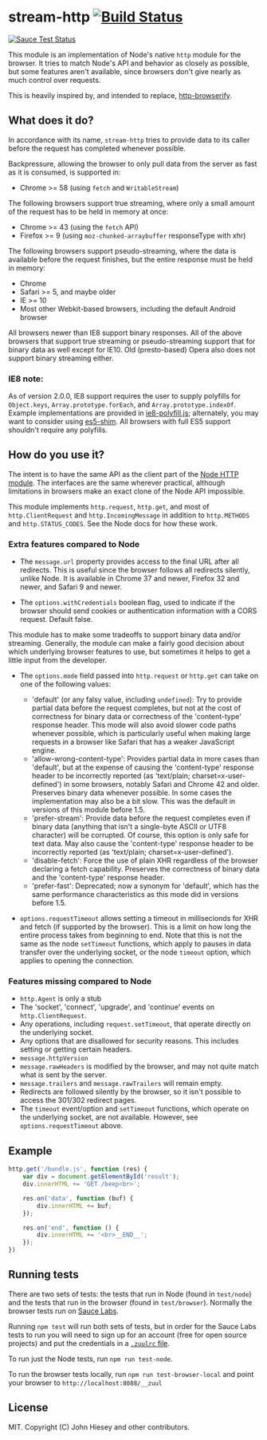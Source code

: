 # stream-http [![Build Status](https://travis-ci.org/jhiesey/stream-http.svg?branch=master)](https://travis-ci.org/jhiesey/stream-http)

[![Sauce Test Status](https://saucelabs.com/browser-matrix/stream-http.svg)](https://saucelabs.com/u/stream-http)

This module is an implementation of Node's native `http` module for the browser.
It tries to match Node's API and behavior as closely as possible, but some features
aren't available, since browsers don't give nearly as much control over requests.

This is heavily inspired by, and intended to replace, [http-browserify](https://github.com/substack/http-browserify).

## What does it do?

In accordance with its name, `stream-http` tries to provide data to its caller before
the request has completed whenever possible.

Backpressure, allowing the browser to only pull data from the server as fast as it is
consumed, is supported in:
* Chrome >= 58 (using `fetch` and `WritableStream`)

The following browsers support true streaming, where only a small amount of the request
has to be held in memory at once:
* Chrome >= 43 (using the `fetch` API)
* Firefox >= 9 (using `moz-chunked-arraybuffer` responseType with xhr)

The following browsers support pseudo-streaming, where the data is available before the
request finishes, but the entire response must be held in memory:
* Chrome
* Safari >= 5, and maybe older
* IE >= 10
* Most other Webkit-based browsers, including the default Android browser

All browsers newer than IE8 support binary responses. All of the above browsers that
support true streaming or pseudo-streaming support that for binary data as well
except for IE10. Old (presto-based) Opera also does not support binary streaming either.

### IE8 note:
As of version 2.0.0, IE8 support requires the user to supply polyfills for
`Object.keys`, `Array.prototype.forEach`, and `Array.prototype.indexOf`. Example
implementations are provided in [ie8-polyfill.js](ie8-polyfill.js); alternately,
you may want to consider using [es5-shim](https://github.com/es-shims/es5-shim).
All browsers with full ES5 support shouldn't require any polyfills.

## How do you use it?

The intent is to have the same API as the client part of the
[Node HTTP module](https://nodejs.org/api/http.html). The interfaces are the same wherever
practical, although limitations in browsers make an exact clone of the Node API impossible.

This module implements `http.request`, `http.get`, and most of `http.ClientRequest`
and `http.IncomingMessage` in addition to `http.METHODS` and `http.STATUS_CODES`. See the
Node docs for how these work.

### Extra features compared to Node

* The `message.url` property provides access to the final URL after all redirects. This
is useful since the browser follows all redirects silently, unlike Node. It is available
in Chrome 37 and newer, Firefox 32 and newer, and Safari 9 and newer.

* The `options.withCredentials` boolean flag, used to indicate if the browser should send
cookies or authentication information with a CORS request. Default false.

This module has to make some tradeoffs to support binary data and/or streaming. Generally,
the module can make a fairly good decision about which underlying browser features to use,
but sometimes it helps to get a little input from the developer.

* The `options.mode` field passed into `http.request` or `http.get` can take on one of the
following values:
  * 'default' (or any falsy value, including `undefined`): Try to provide partial data before
the request completes, but not at the cost of correctness for binary data or correctness of
the 'content-type' response header. This mode will also avoid slower code paths whenever
possible, which is particularly useful when making large requests in a browser like Safari
that has a weaker JavaScript engine.
  * 'allow-wrong-content-type': Provides partial data in more cases than 'default', but
at the expense of causing the 'content-type' response header to be incorrectly reported
(as 'text/plain; charset=x-user-defined') in some browsers, notably Safari and Chrome 42
and older. Preserves binary data whenever possible. In some cases the implementation may
also be a bit slow. This was the default in versions of this module before 1.5.
  * 'prefer-stream': Provide data before the request completes even if binary data (anything
that isn't a single-byte ASCII or UTF8 character) will be corrupted. Of course, this option
is only safe for text data. May also cause the 'content-type' response header to be
incorrectly reported (as 'text/plain; charset=x-user-defined').
  * 'disable-fetch': Force the use of plain XHR regardless of the browser declaring a fetch
capability. Preserves the correctness of binary data and the 'content-type' response header.
  * 'prefer-fast': Deprecated; now a synonym for 'default', which has the same performance
characteristics as this mode did in versions before 1.5.

* `options.requestTimeout` allows setting a timeout in millisecionds for XHR and fetch (if
supported by the browser). This is a limit on how long the entire process takes from
beginning to end. Note that this is not the same as the node `setTimeout` functions,
which apply to pauses in data transfer over the underlying socket, or the node `timeout`
option, which applies to opening the connection.

### Features missing compared to Node

* `http.Agent` is only a stub
* The 'socket', 'connect', 'upgrade', and 'continue' events on `http.ClientRequest`.
* Any operations, including `request.setTimeout`, that operate directly on the underlying
socket.
* Any options that are disallowed for security reasons. This includes setting or getting
certain headers.
* `message.httpVersion`
* `message.rawHeaders` is modified by the browser, and may not quite match what is sent by
the server.
* `message.trailers` and `message.rawTrailers` will remain empty.
* Redirects are followed silently by the browser, so it isn't possible to access the 301/302
redirect pages.
* The `timeout` event/option and `setTimeout` functions, which operate on the underlying
socket, are not available. However, see `options.requestTimeout` above.

## Example

``` js
http.get('/bundle.js', function (res) {
	var div = document.getElementById('result');
	div.innerHTML += 'GET /beep<br>';

	res.on('data', function (buf) {
		div.innerHTML += buf;
	});

	res.on('end', function () {
		div.innerHTML += '<br>__END__';
	});
})
```

## Running tests

There are two sets of tests: the tests that run in Node (found in `test/node`) and the tests
that run in the browser (found in `test/browser`). Normally the browser tests run on
[Sauce Labs](http://saucelabs.com/).

Running `npm test` will run both sets of tests, but in order for the Sauce Labs tests to run
you will need to sign up for an account (free for open source projects) and put the
credentials in a [`.zuulrc` file](https://github.com/defunctzombie/zuul/wiki/zuulrc).

To run just the Node tests, run `npm run test-node`.

To run the browser tests locally, run `npm run test-browser-local` and point your browser to
`http://localhost:8088/__zuul`

## License

MIT. Copyright (C) John Hiesey and other contributors.
